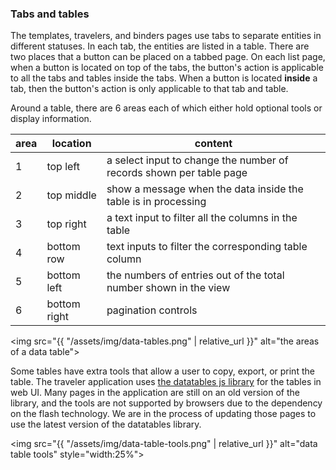 ### Tabs and tables

The templates, travelers, and binders pages use tabs to separate entities in
different statuses. In each tab, the entities are listed in a table. There are
two places that a button can be placed on a tabbed page. On each list page, when
a button is located on top of the tabs, the button's action is applicable to all
the tabs and tables inside the tabs. When a button is located **inside** a tab,
then the button's action is only applicable to that tab and table.

Around a table, there are 6 areas each of which either hold optional tools or
display information.

| area | location     | content                                                             |
| ---- | ------------ | ------------------------------------------------------------------- |
| 1    | top left     | a select input to change the number of records shown per table page |
| 2    | top middle   | show a message when the data inside the table is in processing      |
| 3    | top right    | a text input to filter all the columns in the table                 |
| 4    | bottom row   | text inputs to filter the corresponding table column                |
| 5    | bottom left  | the numbers of entries out of the total number shown in the view    |
| 6    | bottom right | pagination controls                                                 |

<img src="{{ "/assets/img/data-tables.png" | relative_url }}" alt="the areas of a data table">

Some tables have extra tools that allow a user to copy, export, or print the
table. The traveler application uses
[the datatables js library](https://datatables.net/) for the tables in web UI.
Many pages in the application are still on an old version of the library, and
the tools are not supported by browsers due to the dependency on the flash
technology. We are in the process of updating those pages to use the latest
version of the datatables library.

<img src="{{ "/assets/img/data-table-tools.png" | relative_url }}" alt="data table tools" style="width:25%">
